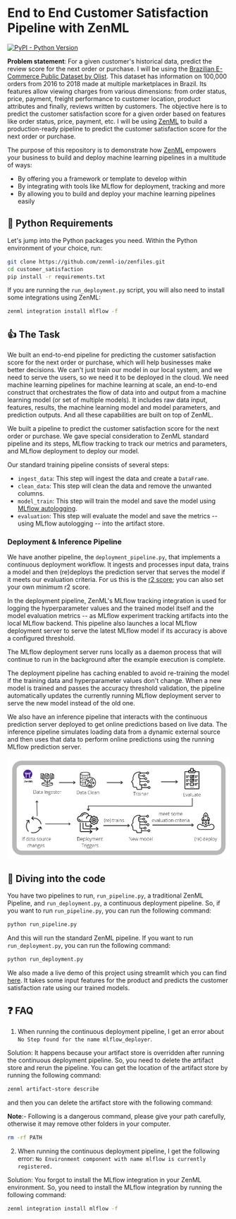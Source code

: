 # End to End Customer Satisfaction Pipeline with ZenML 
[![PyPI - Python Version](https://img.shields.io/pypi/pyversions/zenml)](https://pypi.org/project/zenml/)

**Problem statement**: For a given customer's historical data, predict the review score for the next order or purchase. I will be using the [Brazilian E-Commerce Public Dataset by Olist](https://www.kaggle.com/datasets/olistbr/brazilian-ecommerce). This dataset has information on 100,000 orders from 2016 to 2018 made at multiple marketplaces in Brazil. Its features allow viewing charges from various dimensions: from order status, price, payment, freight performance to customer location, product attributes and finally, reviews written by customers. The objective here is to predict the customer satisfaction score for a given order based on features like order status, price, payment, etc. I will be using [ZenML](https://zenml.io/) to build a production-ready pipeline to predict the customer satisfaction score for the next order or purchase.

The purpose of this repository is to demonstrate how [ZenML](https://github.com/zenml-io/zenml) empowers your business to build and deploy machine learning pipelines in a multitude of ways:

* By offering you a framework or template to develop within
* By integrating with tools like MLflow for deployment, tracking and more
* By allowing you to build and deploy your machine learning pipelines easily 

## :snake: Python Requirements

Let's jump into the Python packages you need. Within the Python environment of your choice, run:

```bash
git clone https://github.com/zenml-io/zenfiles.git
cd customer_satisfaction
pip install -r requirements.txt
```

If you are running the `run_deployment.py` script, you will also need to install some integrations using ZenML:

```bash
zenml integration install mlflow -f
```

## :thumbsup: The Task

We built an end-to-end pipeline for predicting the customer satisfaction score for the next order or purchase, which will help businesses make better decisions. We can't just train our model in our local system, and we need to serve the users, so we need it to be deployed in the cloud. We need machine learning pipelines for machine learning at scale, an end-to-end construct that orchestrates the flow of data into and output from a machine learning model (or set of multiple models). It includes raw data input, features, results, the machine learning model and model parameters, and prediction outputs. And all these capabilities are built on top of ZenML.

We built a pipeline to predict the customer satisfaction score for the next order or purchase. We gave special consideration to ZenML standard pipeline and its steps, MLflow tracking to track our metrics and parameters, and MLflow deployment to deploy our model. 

Our standard training pipeline consists of several steps: 

* `ingest_data`: This step will ingest the data and create a `DataFrame`.
* `clean_data`: This step will clean the data and remove the unwanted columns. 
* `model_train`: This step will train the model and save the model using [MLflow autologging](https://www.mlflow.org/docs/latest/tracking.html). 
* `evaluation`: This step will evaluate the model and save the metrics -- using MLflow autologging -- into the artifact store.  

### Deployment & Inference Pipeline 

We have another pipeline, the `deployment_pipeline.py`, that implements a continuous deployment workflow. It ingests and processes input data, trains a model and then (re)deploys the prediction server that serves the model if it meets our evaluation criteria. For us this is the [r2 score](https://scikit-learn.org/stable/modules/model_evaluation.html#r2-score); you can also set your own minimum r2 score.

In the deployment pipeline, ZenML's MLflow tracking integration is used for logging the hyperparameter values and the trained model itself and the model evaluation metrics -- as MLflow experiment tracking artifacts into the local MLflow backend. This pipeline also launches a local MLflow deployment server to serve the latest MLflow model if its accuracy is above a configured threshold.

The MLflow deployment server runs locally as a daemon process that will continue to run in the background after the example execution is complete.

The deployment pipeline has caching enabled to avoid re-training the model if the training data and hyperparameter values don't change. When a new model is trained and passes the accuracy threshold validation, the pipeline automatically updates the currently running MLflow deployment server to serve the new model instead of the old one.

We also have an inference pipeline that interacts with the continuous prediction server deployed to get online predictions based on live data. The inference pipeline simulates loading data from a dynamic external source and then uses that data to perform online predictions using the running MLflow prediction server.

![training_and_deployment_pipeline](_assets/training_and_deployment_pipeline_updated.png)

## :notebook: Diving into the code

You have two pipelines to run, `run_pipeline.py`, a traditional ZenML Pipeline, and `run_deployment.py`, a continuous deployment pipeline. So, if you want to run `run_pipeline.py`, you can run the following command: 

```bash
python run_pipeline.py
```

And this will run the standard ZenML pipeline. If you want to run `run_deployment.py`, you can run the following command:

```bash
python run_deployment.py
```

We also made a live demo of this project using streamlit which you can find [here](https://share.streamlit.io/ayush714/customer-satisfaction/main). It takes some input features for the product and predicts the customer satisfaction rate using our trained models.  

## :question: FAQ

1. When running the continuous deployment pipeline, I get an error about ```No Step found for the name mlflow_deployer```.

Solution: It happens because your artifact store is overridden after running the continuous deployment pipeline. So, you need to delete the artifact store and rerun the pipeline. You can get the location of the artifact store by running the following command:

```bash
zenml artifact-store describe
``` 
and then you can delete the artifact store with the following command:

**Note**:- Following is a dangerous command, please give your path carefully, otherwise it may remove other folders in your computer.

```bash
rm -rf PATH
```

2. When running the continuous deployment pipeline, I get the following error: `No Environment component with name mlflow is currently registered.`

Solution: You forgot to install the MLflow integration in your ZenML environment. So, you need to install the MLflow integration by running the following command:

```bash
zenml integration install mlflow -f
```
